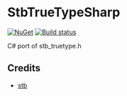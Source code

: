# StbTrueTypeSharp
[![NuGet](https://img.shields.io/nuget/v/StbTrueTypeSharp.MonoGame.svg)](https://www.nuget.org/packages/StbTrueTypeSharp/) [![Build status](https://ci.appveyor.com/api/projects/status/2mbacxymarcxq4we?svg=true)](https://ci.appveyor.com/project/RomanShapiro/stbtruetypesharp)

C# port of stb_truetype.h

## Credits
* [stb](https://github.com/nothings/stb)